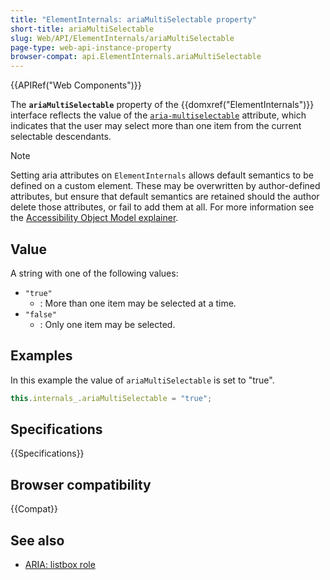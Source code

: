 ```yaml
---
title: "ElementInternals: ariaMultiSelectable property"
short-title: ariaMultiSelectable
slug: Web/API/ElementInternals/ariaMultiSelectable
page-type: web-api-instance-property
browser-compat: api.ElementInternals.ariaMultiSelectable
---
```


{{APIRef("Web Components")}}

The **`ariaMultiSelectable`** property of the {{domxref("ElementInternals")}} interface reflects the value of the [`aria-multiselectable`](/en-US/docs/Web/Accessibility/ARIA/Reference/Attributes/aria-multiselectable) attribute, which indicates that the user may select more than one item from the current selectable descendants.

> [!NOTE]
> Setting aria attributes on `ElementInternals` allows default semantics to be defined on a custom element. These may be overwritten by author-defined attributes, but ensure that default semantics are retained should the author delete those attributes, or fail to add them at all. For more information see the [Accessibility Object Model explainer](https://wicg.github.io/aom/explainer.html#default-semantics-for-custom-elements-via-the-elementinternals-object).

## Value

A string with one of the following values:

- `"true"`
  - : More than one item may be selected at a time.
- `"false"`
  - : Only one item may be selected.

## Examples

In this example the value of `ariaMultiSelectable` is set to "true".

```js
this.internals_.ariaMultiSelectable = "true";
```

## Specifications

{{Specifications}}

## Browser compatibility

{{Compat}}

## See also

- [ARIA: listbox role](/en-US/docs/Web/Accessibility/ARIA/Roles/listbox_role)
